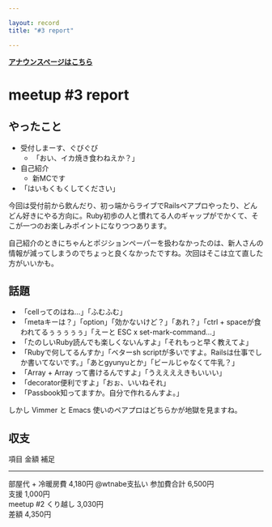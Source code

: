 ```yaml
---

layout: record
title: "#3 report"

---
```


<p> <a href="./"><strong>アナウンスページはこちら</strong></a></p>

meetup #3 report
=================

やったこと
----------

-   受付しまーす、ぐびぐび
    -   「おい、イカ焼き食わねえか？」
-   自己紹介
    -   新MCです
-   「はいもくもくしてください」

今回は受付前から飲んだり、初っ端からライブでRailsペアプロやったり、どんどん好きにやる方向に。Ruby初歩の人と慣れてる人のギャップがでかくて、そこが一つのお楽しみポイントになりつつあります。

自己紹介のときにちゃんとポジションペーパーを扱わなかったのは、新人さんの情報が減ってしまうのでちょっと良くなかったですね。次回はそこは立て直した方がいいかも。

話題
----

-   「cellってのはね…」「ふむふむ」
-   「metaキーは？」「option」「効かないけど？」「あれ？」「ctrl +
    spaceが食われてるぅぅぅぅぅ」「えーと ESC x set-mark-command…」
-   「たのしいRuby読んでも楽しくないんすよ」「それもっと早く教えてよ」
-   「Rubyで何してるんすか」「ベターsh
    scriptが多いですよ。Railsは仕事でしか書いてないです。」「あとgyunyuとか」「ビールじゃなくて牛乳？」
-   「Array + Array って書けるんですよ」「うええええきもいいい」
-   「decorator便利ですよ」「おぉ、いいねそれ」
-   「Passbook知ってますか。自分で作れるんすよ。」

しかし Vimmer と Emacs 使いのペアプロはどちらかが地獄を見ますね。

収支
----

  項目                  金額      補足
  --------------------- --------- ---------------
  部屋代 + 冷暖房費     4,180円   @wtnabe支払い
  参加費合計            6,500円   
  支援                  1,000円   
  meetup #2 くり越し   3,030円   
  差額                  4,350円   


